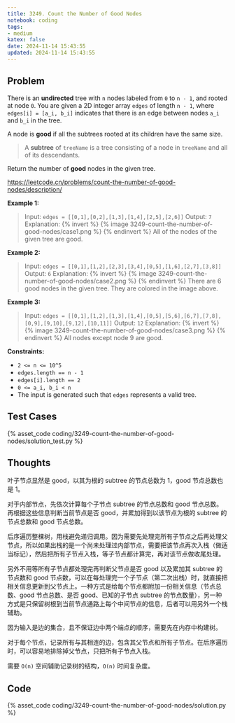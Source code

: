 ```yaml
---
title: 3249. Count the Number of Good Nodes
notebook: coding
tags:
- medium
katex: false
date: 2024-11-14 15:43:55
updated: 2024-11-14 15:43:55
---
```

## Problem

There is an **undirected** tree with `n` nodes labeled from `0` to `n - 1`, and rooted at node `0`. You are given a 2D integer array `edges` of length `n - 1`, where `edges[i] = [a_i, b_i]` indicates that there is an edge between nodes `a_i` and `b_i` in the tree.

A node is **good** if all the subtrees rooted at its children have the same size.

> A **subtree** of `treeName` is a tree consisting of a node in `treeName` and all of its descendants.

Return the number of **good** nodes in the given tree.

<https://leetcode.cn/problems/count-the-number-of-good-nodes/description/>

**Example 1:**

> Input: `edges = [[0,1],[0,2],[1,3],[1,4],[2,5],[2,6]]`
> Output: `7`
> Explanation:
> {% invert %}
> {% image 3249-count-the-number-of-good-nodes/case1.png %}
> {% endinvert %}
> All of the nodes of the given tree are good.

**Example 2:**

> Input: `edges = [[0,1],[1,2],[2,3],[3,4],[0,5],[1,6],[2,7],[3,8]]`
> Output: `6`
> Explanation:
> {% invert %}
> {% image 3249-count-the-number-of-good-nodes/case2.png %}
> {% endinvert %}
> There are 6 good nodes in the given tree. They are colored in the image above.

**Example 3:**

> Input: `edges = [[0,1],[1,2],[1,3],[1,4],[0,5],[5,6],[6,7],[7,8],[0,9],[9,10],[9,12],[10,11]]`
> Output: `12`
> Explanation:
> {% invert %}
> {% image 3249-count-the-number-of-good-nodes/case3.png %}
> {% endinvert %}
> All nodes except node 9 are good.

**Constraints:**

- `2 <= n <= 10^5`
- `edges.length == n - 1`
- `edges[i].length == 2`
- `0 <= a_i, b_i < n`
- The input is generated such that `edges` represents a valid tree.

## Test Cases

{% asset_code coding/3249-count-the-number-of-good-nodes/solution_test.py %}

## Thoughts

叶子节点显然是 good，以其为根的 subtree 的节点总数为 1，good 节点总数也是 1。

对于内部节点，先依次计算每个子节点 subtree 的节点总数和 good 节点总数。再根据这些信息判断当前节点是否 good，并累加得到以该节点为根的 subtree 的节点总数和 good 节点总数。

后序遍历整棵树，用栈避免递归调用。因为需要先处理完所有子节点之后再处理父节点，所以如果出栈的是一个尚未处理过内部节点，需要把该节点再次入栈（做适当标记），然后把所有子节点入栈，等子节点都计算完，再对该节点做收尾处理。

另外不用等所有子节点都处理完再判断父节点是否 good 以及累加其 subtree 的节点数和 good 节点数，可以在每处理完一个子节点（第二次出栈）时，就直接把相关信息更新到父节点上。一种方式是给每个节点都附加一份相关信息（节点总数、good 节点总数、是否 good、已知的子节点 subtree 的节点数量），另一种方式是只保留树根到当前节点通路上每个中间节点的信息，后者可以用另外一个栈辅助。

因为输入是边的集合，且不保证边中两个端点的顺序，需要先在内存中构建树。

对于每个节点，记录所有与其相连的边，包含其父节点和所有子节点。在后序遍历时，可以容易地排除掉父节点，只把所有子节点入栈。

需要 `O(n)` 空间辅助记录树的结构，`O(n)` 时间复杂度。

## Code

{% asset_code coding/3249-count-the-number-of-good-nodes/solution.py %}
